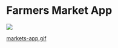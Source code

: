 Farmers Market App
======


![](http://i.imgur.com/oSGeIfc.gifv)

[markets-app.gif](https://postimg.org/image/qrhezl2ef/)
